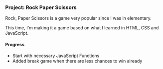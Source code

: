 ### Project: Rock Paper Scissors

Rock, Paper Scissors is a game very popular since I was in elementary.

This time, I'm making it a game based on what I learned in HTML, CSS and JavaScript.

#### Progress

- Start with necessary JavaScript Functions
- Added break game when there are less chances to win already
